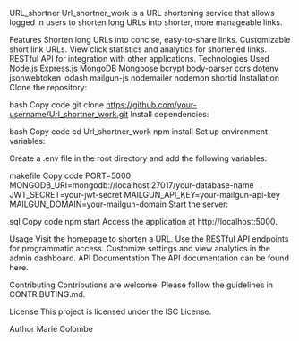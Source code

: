URL_shortner
Url_shortner_work is a URL shortening service that allows logged in users to shorten long URLs into shorter, more manageable links.

Features
Shorten long URLs into concise, easy-to-share links.
Customizable short link URLs.
View click statistics and analytics for shortened links.
RESTful API for integration with other applications.
Technologies Used
Node.js
Express.js
MongoDB
Mongoose
bcrypt
body-parser
cors
dotenv
jsonwebtoken
lodash
mailgun-js
nodemailer
nodemon
shortid
Installation
Clone the repository:

bash
Copy code
git clone https://github.com/your-username/Url_shortner_work.git
Install dependencies:

bash
Copy code
cd Url_shortner_work
npm install
Set up environment variables:

Create a .env file in the root directory and add the following variables:

makefile
Copy code
PORT=5000
MONGODB_URI=mongodb://localhost:27017/your-database-name
JWT_SECRET=your-jwt-secret
MAILGUN_API_KEY=your-mailgun-api-key
MAILGUN_DOMAIN=your-mailgun-domain
Start the server:

sql
Copy code
npm start
Access the application at http://localhost:5000.

Usage
Visit the homepage to shorten a URL.
Use the RESTful API endpoints for programmatic access.
Customize settings and view analytics in the admin dashboard.
API Documentation
The API documentation can be found here.

Contributing
Contributions are welcome! Please follow the guidelines in CONTRIBUTING.md.

License
This project is licensed under the ISC License.

Author
Marie Colombe

